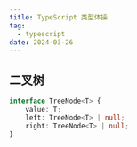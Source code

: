 ```yaml
---
title: TypeScript 类型体操
tag:
  - typescript
date: 2024-03-26
---
```


## 二叉树

```typescript
interface TreeNode<T> {
    value: T;
    left: TreeNode<T> | null;
    right: TreeNode<T> | null;
}
```
